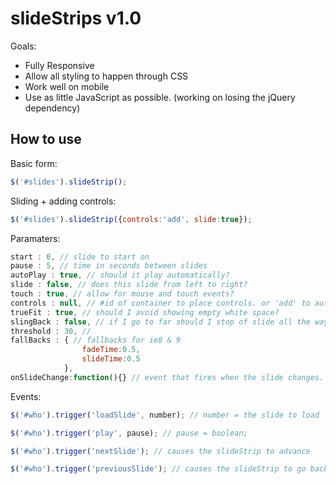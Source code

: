 slideStrips v1.0
==========

Goals:
* Fully Responsive
* Allow all styling to happen through CSS
* Work well on mobile
* Use as little JavaScript as possible. (working on losing the jQuery dependency)


How to use
----------

Basic form:

```javascript
$('#slides').slideStrip();
```

Sliding + adding controls:

```javascript
$('#slides').slideStrip({controls:'add', slide:true});
```

Paramaters:

```javascript
start : 0, // slide to start on
pause : 5, // time in seconds between slides
autoPlay : true, // should it play automatically? 
slide : false, // does this slide from left to right?
touch : true, // allow for mouse and touch events?
controls : null, // #id of container to place controls. or 'add' to automagicly create.
trueFit : true, // should I avoid showing empty white space?
slingBack : false, // if I go to far should I stop of slide all the way back.
threshold : 30, //
fallBacks : { // fallbacks for ie8 & 9
				fadeTime:0.5,
				slideTime:0.5
			},
onSlideChange:function(){} // event that fires when the slide changes.
```

Events:

```javascript
$('#who').trigger('loadSlide', number); // number = the slide to load

$('#who').trigger('play', pause); // pause = boolean;

$('#who').trigger('nextSlide'); // causes the slideStrip to advance

$('#who').trigger('previousSlide'); // causes the slideStrip to go back
```
